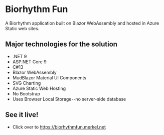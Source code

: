 # Biorhythm Fun

A Biorhythm application built on Blazor WebAssembly and hosted in Azure Static web sites.

## Major technologies for the solution

* .NET 9
* ASP.NET Core 9
* C#13
* Blazor WebAssembly
* MudBlazor Material UI Components
* SVG Charting
* Azure Static Web Hosting
* No Bootstrap
* Uses Browser Local Storage--no server-side database

## See it live!
* Click over to <https://biorhythmfun.merkel.net>